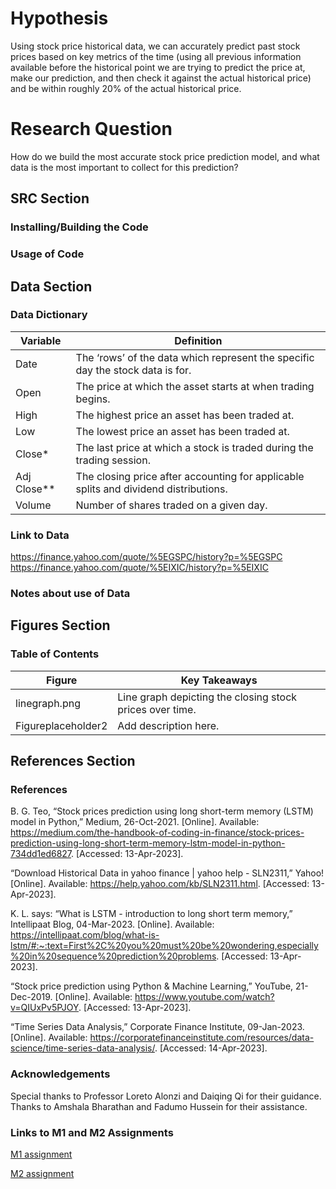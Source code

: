 # Hypothesis
Using stock price historical data, we can accurately predict past stock prices based on key metrics of the time (using all previous information available before the historical point we are trying to predict the price at, make our prediction, and then check it against the actual historical price) and be within roughly 20% of the actual historical price.


# Research Question
How do we build the most accurate stock price prediction model, and what data is the most important to collect for this prediction?


## SRC Section

### Installing/Building the Code



### Usage of Code

## Data Section

### Data Dictionary

| Variable | Definition | 
| ------- | --- |
| Date | The ‘rows’ of the data which represent the specific day the stock data is for.|
| Open | The price at which the asset starts at when trading begins. |
| High |The highest price an asset has been traded at.|
| Low | The lowest price an asset has been traded at. |
| Close* |The last price at which a stock is traded during the trading session.|
| Adj Close** | The closing price after accounting for applicable splits and dividend distributions. |
| Volume | Number of shares traded on a given day. |

### Link to Data

https://finance.yahoo.com/quote/%5EGSPC/history?p=%5EGSPC
https://finance.yahoo.com/quote/%5EIXIC/history?p=%5EIXIC


### Notes about use of Data


## Figures Section
### Table of Contents
| Figure | Key Takeaways | 
| ------- | --- |
| linegraph.png | Line graph depicting the closing stock prices over time.|
| Figureplaceholder2 | Add description here.|


## References Section

### References
B. G. Teo, “Stock prices prediction using long short-term memory (LSTM) model in Python,” Medium, 26-Oct-2021. [Online]. Available: https://medium.com/the-handbook-of-coding-in-finance/stock-prices-prediction-using-long-short-term-memory-lstm-model-in-python-734dd1ed6827. [Accessed: 13-Apr-2023]. 

“Download Historical Data in yahoo finance | yahoo help - SLN2311,” Yahoo! [Online]. Available: https://help.yahoo.com/kb/SLN2311.html. [Accessed: 13-Apr-2023]. 

K. L. says: “What is LSTM - introduction to long short term memory,” Intellipaat Blog, 04-Mar-2023. [Online]. Available: https://intellipaat.com/blog/what-is-lstm/#:~:text=First%2C%20you%20must%20be%20wondering,especially%20in%20sequence%20prediction%20problems. [Accessed: 13-Apr-2023]. 

“Stock price prediction using Python & Machine Learning,” YouTube, 21-Dec-2019. [Online]. Available: https://www.youtube.com/watch?v=QIUxPv5PJOY. [Accessed: 13-Apr-2023]. 

“Time Series Data Analysis,” Corporate Finance Institute, 09-Jan-2023. [Online]. Available: https://corporatefinanceinstitute.com/resources/data-science/time-series-data-analysis/. [Accessed: 14-Apr-2023]. 

### Acknowledgements

Special thanks to Professor Loreto Alonzi and Daiqing Qi for their guidance. Thanks to Amshala Bharathan and Fadumo Hussein for their assistance.

### Links to M1 and M2 Assignments

[M1 assignment](https://docs.google.com/document/d/1LlGDBh2C9OFMB_mIrUr57nqS-Z3QdF0u3ZLXwfqvy7U/edit)

[M2 assignment](https://docs.google.com/document/d/13IqP5rWhn8rPYP7G0CY8dvj8LzfJlTjRUPW0-wkXLyk/edit)




